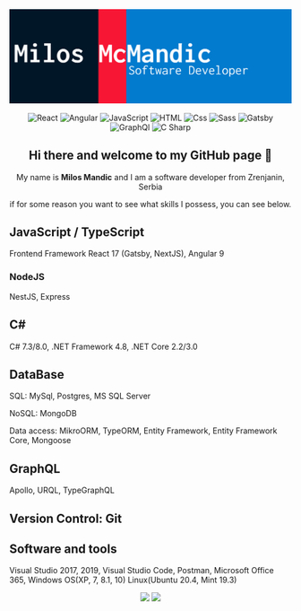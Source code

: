 <img alt="cover image" src="cover github.jpg" />

<p align=center>
  <img alt="React" src="https://img.shields.io/badge/React-61DAFB?logo=react&logoColor=white&style=for-the-badge" />
  <img alt="Angular" src="https://img.shields.io/badge/Angular-DD0031?logo=angular&logoColor=white&style=for-the-badge" />
  <img alt="JavaScript" src="https://img.shields.io/badge/JavaScript-F7DF1E?logo=javascript&logoColor=white&style=for-the-badge" />
  <img alt="HTML" src="https://img.shields.io/badge/HTML-E34F26?logo=html5&logoColor=white&style=for-the-badge" />
  <img alt="Css" src="https://img.shields.io/badge/CSS-1572B6?logo=css3&logoColor=white&style=for-the-badge" />
  <img alt="Sass" src="https://img.shields.io/badge/Sass-CC6699?logo=sass&logoColor=white&style=for-the-badge" />
  <img alt="Gatsby" src="https://img.shields.io/badge/Gatsby-663399?logo=gatsby&logoColor=white&style=for-the-badge" />
  <img alt="GraphQl" src="https://img.shields.io/badge/GraphQL-E10098?logo=graphql&logoColor=white&style=for-the-badge" />
  <img alt="C Sharp" src="https://img.shields.io/badge/C%23-239120?logo=c-sharp&logoColor=white&style=for-the-badge" />
</p>

<h2 align=center>Hi there and welcome to my GitHub page 👋</h2> 
<p align=center>My name is <b>Milos Mandic</b> and I am a software developer from Zrenjanin, Serbia</p>

<p align=center>if for some reason you want to see what skills I possess, you can see below.</p> 

## JavaScript / TypeScript
 Frontend Framework
 React 17 (Gatsby, NextJS), Angular 9

### NodeJS
 NestJS, Express

## C#
 C# 7.3/8.0, .NET Framework 4.8, .NET Core 2.2/3.0

## DataBase
 <p>SQL: MySql, Postgres, MS SQL Server</p>
 <p>NoSQL: MongoDB</p>
 <p>Data access: MikroORM, TypeORM, Entity Framework, Entity Framework Core, Mongoose</p>

## GraphQL
 Apollo, URQL, TypeGraphQL

## Version Control: Git

## Software and tools
Visual Studio 2017, 2019, Visual Studio Code, Postman, Microsoft Office 365, Windows OS(XP, 7, 8.1, 10) Linux(Ubuntu 20.4, Mint 19.3)




<div align="center" display="flex" justifyContent="space-between">
  <img height="200em" src="https://github-readme-stats.vercel.app/api?username=mcmicko&show_icons=true&theme=dracula&include_all_commits=true&count_private=true" />

  <img height="200em" src="https://github-readme-stats.vercel.app/api/top-langs/?username=mcmicko&layout=compact&langs_count=7&theme=dracula" />
</div>


